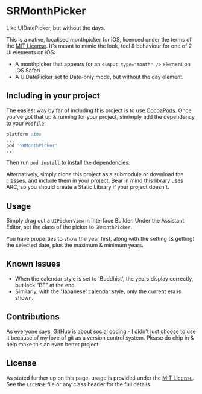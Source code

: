 # SRMonthPicker

Like UIDatePicker, but without the days.

This is a native, localised monthpicker for iOS, licenced under the terms of the [MIT License](http://http://opensource.org/licenses/mit-license.php).  It's meant to mimic the look, feel & behaviour for one of 2 UI elements on iOS:

* A monthpicker that appears for an `<input type="month" />` element on iOS Safari
* A UIDatePicker set to Date-only mode, but without the day element.

## Including in your project

The easiest way by far of including this project is to use [CocoaPods](http://www.cocoapods.org).  Once you've got that up & running for your project, simimply add the dependency to your `Podfile`:

```ruby
platform :ios
...
pod 'SRMonthPicker'
...
```

Then run `pod install` to install the dependencies.

Alternatively, simply clone this project as a submodule or download the classes, and include them in your project.  Bear in mind this library uses ARC, so you should create a Static Library if your project doesn't.

## Usage

Simply drag out a `UIPickerView` in Interface Builder.  Under the Assistant Editor, set the class of the picker to `SRMonthPicker`.

You have properties to show the year first, along with the setting (& getting) the selected date, plus the maximum & minimum years.

## Known Issues

* When the calendar style is set to 'Buddhist', the years display correctly, but lack "BE" at the end.
* Similarly, with the 'Japanese' calendar style, only the current era is shown.

## Contributions

As everyone says, GitHub is about social coding - I didn't just choose to use it because of my love of git as a version control system.  Please do chip in & help make this an even better project.

## License

As stated further up on this page, usage is provided under the [MIT License](http://http://opensource.org/licenses/mit-license.php).  See the `LICENSE` file or any class header for the full details.
